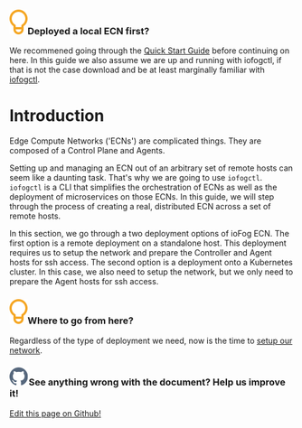 <aside class="notifications tip">
  <h3><img src="/images/icos/ico-tip.svg" alt="">Deployed a local ECN first?</h3>
  <p>We recommened going through the <a href=../getting-started/quick-start-local.html>Quick Start Guide</a> before continuing on here. In this guide we also assume we are up and running with iofogctl, if that is not the case download and be at least marginally familiar with <a href=../iofogctl/download.html>iofogctl</a>.</p>
</aside>

# Introduction

Edge Compute Networks ('ECNs') are complicated things. They are composed of a Control Plane and Agents.

Setting up and managing an ECN out of an arbitrary set of remote hosts can seem like a daunting task. That's why we are going to use `iofogctl`. `iofogctl` is a CLI that simplifies the orchestration of ECNs as well as the deployment of microservices on those ECNs. In this guide, we will step through the process of creating a real, distributed ECN across a set of remote hosts.

In this section, we go through a two deployment options of ioFog ECN. The first option is a remote deployment on a standalone host. This deployment requires us to setup the network and prepare the Controller and Agent hosts for ssh access. The second option is a deployment onto a Kubernetes cluster. In this case, we also need to setup the network, but we only need to prepare the Agent hosts for ssh access.

<aside class="notifications tip">
  <h3><img src="/images/icos/ico-tip.svg" alt="">Where to go from here?</h3>
  <p>Regardless of the type of deployment we need, now is the time to <a href=prepare-your-network.html>setup our network</a>.</p>
</aside>

<aside class="notifications contribute">
  <h3><img src="/images/icos/ico-github.svg" alt="">See anything wrong with the document? Help us improve it!</h3>
  <a href="https://github.com/eclipse-iofog/iofog.org/edit/develop/content/docs/2.0.0/platform-deployment/introduction.html"
    target="_blank">
    <p>Edit this page on Github!</p>
  </a>
</aside>

